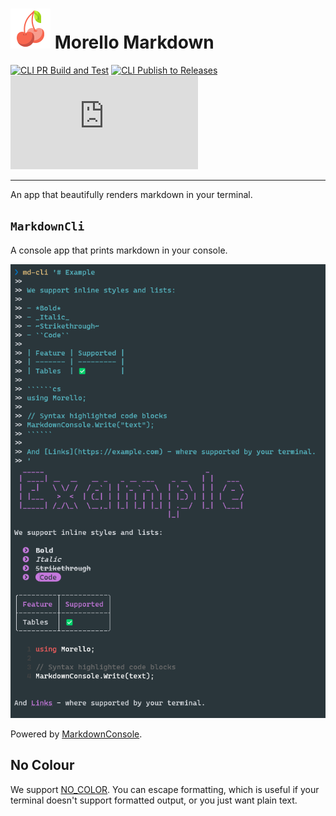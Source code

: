 # ![cherry icon](../../images/cherry-64.png) Morello Markdown

[![CLI PR Build and Test](https://github.com/David-Rushton/morello.markdown/actions/workflows/markdown_cli_on_pull_request_to_main.yml/badge.svg)](https://github.com/David-Rushton/morello.markdown/actions/workflows/markdown_cli_on_pull_request_to_main.yml)
[![CLI Publish to Releases](https://github.com/David-Rushton/morello.markdown/actions/workflows/markdown_cli_on_push_to_main.yml/badge.svg)](https://github.com/David-Rushton/morello.markdown/actions/workflows/markdown_cli_on_push_to_main.yml)  
![License](https://img.shields.io/github/license/david-rushton/morello.markdown)

---

An app that beautifully renders markdown in your terminal.

## `MarkdownCli`

A console app that prints markdown in your console.

![example screen shot](../../images/examples/markdown-cli-example.png)

Powered by [MarkdownConsole](../markdown-console/README.md).

## No Colour

We support [NO_COLOR](http://no-color.org/).  You can escape formatting, which is useful if your terminal
doesn't support formatted output, or you just want plain text.
